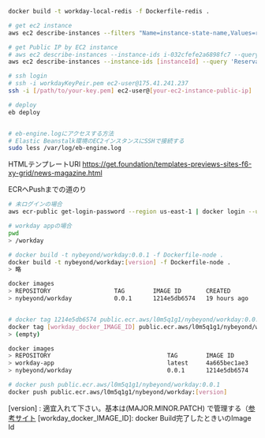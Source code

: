 
```bash
docker build -t workday-local-redis -f Dockerfile-redis .

```

```bash
# get ec2 instance
aws ec2 describe-instances --filters "Name=instance-state-name,Values=running" --query 'Reservations[*].Instances[*].InstanceId' --output text

# get Public IP by EC2 instance
# aws ec2 describe-instances --instance-ids i-032cfefe2a6898fc7 --query 'Reservations[*].Instances[*].PublicIpAddress' --output text
aws ec2 describe-instances --instance-ids [instanceId] --query 'Reservations[*].Instances[*].PublicIpAddress' --output text

# ssh login
# ssh -i workdayKeyPeir.pem ec2-user@175.41.241.237
ssh -i [/path/to/your-key.pem] ec2-user@[your-ec2-instance-public-ip]

# deploy
eb deploy
```


```bash

# eb-engine.logにアクセスする方法
# Elastic Beanstalk環境のEC2インスタンスにSSHで接続する
sudo less /var/log/eb-engine.log

```

HTMLテンプレートURl
https://get.foundation/templates-previews-sites-f6-xy-grid/news-magazine.html

ECRへPushまでの道のり
```bash
# 未ログインの場合
aws ecr-public get-login-password --region us-east-1 | docker login --username AWS --password-stdin public.ecr.aws/l0m5q1g1

# workday appの場合
pwd
> /workday

# docker build -t nybeyond/workday:0.0.1 -f Dockerfile-node .
docker build -t nybeyond/workday:[version] -f Dockerfile-node .
> 略

docker images
> REPOSITORY                  TAG        IMAGE ID       CREATED        SIZE
> nybeyond/workday            0.0.1      1214e5db6574   19 hours ago   317MB


# docker tag 1214e5db6574 public.ecr.aws/l0m5q1g1/nybeyond/workday:0.0.1
docker tag [workday_docker_IMAGE_ID] public.ecr.aws/l0m5q1g1/nybeyond/workday:[version]
> (empty)

docker images
> REPOSITORY                                 TAG        IMAGE ID       CREATED        SIZE
> workday-app                                latest     4a665bec1ae3   19 hours ago   317MB
> nybeyond/workday                           0.0.1      1214e5db6574   19 hours ago   317MB

# docker push public.ecr.aws/l0m5q1g1/nybeyond/workday:0.0.1
docker push public.ecr.aws/l0m5q1g1/nybeyond/workday:[version]

```
[version] : 適宜入れて下さい。基本は(MAJOR.MINOR.PATCH) で管理する（[参考サイト](https://learn.microsoft.com/ja-jp/dotnet/core/versions/#semantic-versioning)
[workday_docker_IMAGE_ID]: docker Build完了したときいのImage Id
